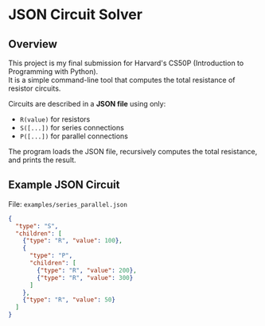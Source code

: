 # JSON Circuit Solver

## Overview
This project is my final submission for Harvard's CS50P (Introduction to Programming with Python).  
It is a simple command-line tool that computes the total resistance of resistor circuits.

Circuits are described in a **JSON file** using only:
- `R(value)` for resistors
- `S([...])` for series connections
- `P([...])` for parallel connections

The program loads the JSON file, recursively computes the total resistance, and prints the result.

## Example JSON Circuit
File: `examples/series_parallel.json`
```json
{
  "type": "S",
  "children": [
    {"type": "R", "value": 100},
    {
      "type": "P",
      "children": [
        {"type": "R", "value": 200},
        {"type": "R", "value": 300}
      ]
    },
    {"type": "R", "value": 50}
  ]
}

